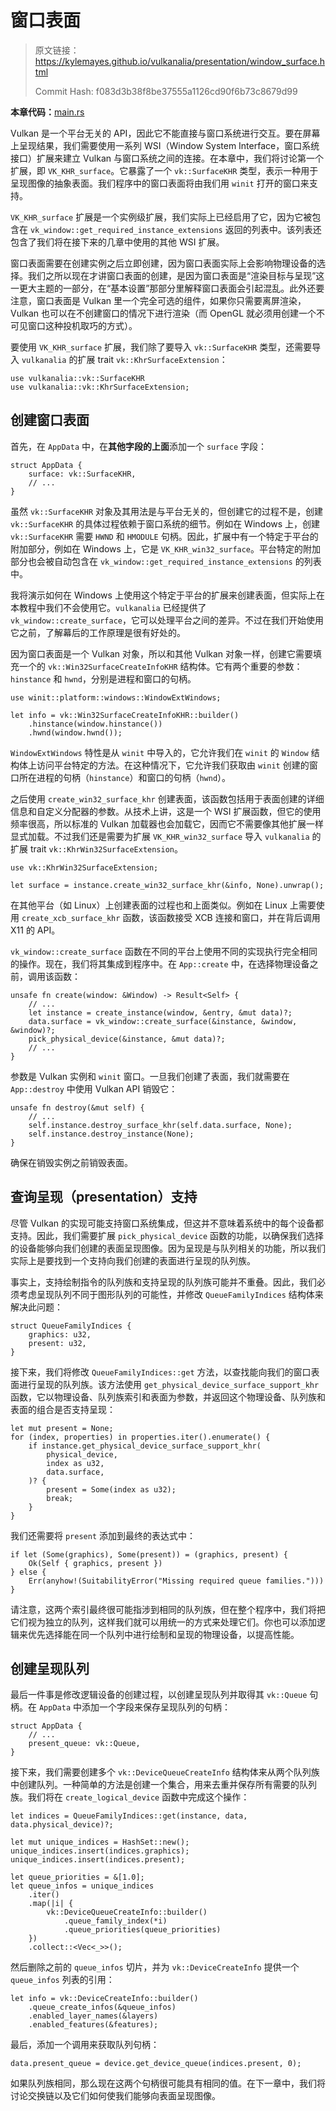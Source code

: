 # 窗口表面

> 原文链接：<https://kylemayes.github.io/vulkanalia/presentation/window_surface.html>
> 
> Commit Hash: f083d3b38f8be37555a1126cd90f6b73c8679d99

**本章代码：**[main.rs](https://github.com/KyleMayes/vulkanalia/tree/master/tutorial/src/05_window_surface.rs)

Vulkan 是一个平台无关的 API，因此它不能直接与窗口系统进行交互。要在屏幕上呈现结果，我们需要使用一系列 WSI（Window System Interface，窗口系统接口）扩展来建立 Vulkan 与窗口系统之间的连接。在本章中，我们将讨论第一个扩展，即 `VK_KHR_surface`。它暴露了一个 `vk::SurfaceKHR` 类型，表示一种用于呈现图像的抽象表面。我们程序中的窗口表面将由我们用 `winit` 打开的窗口来支持。

`VK_KHR_surface` 扩展是一个实例级扩展，我们实际上已经启用了它，因为它被包含在 `vk_window::get_required_instance_extensions` 返回的列表中。该列表还包含了我们将在接下来的几章中使用的其他 WSI 扩展。

窗口表面需要在创建实例之后立即创建，因为窗口表面实际上会影响物理设备的选择。我们之所以现在才讲窗口表面的创建，是因为窗口表面是“渲染目标与呈现”这一更大主题的一部分，在“基本设置”那部分里解释窗口表面会引起混乱。此外还要注意，窗口表面是 Vulkan 里一个完全可选的组件，如果你只需要离屏渲染，Vulkan 也可以在不创建窗口的情况下进行渲染（而 OpenGL 就必须用创建一个不可见窗口这种投机取巧的方式）。

<!-- 作者是真的逆天 -->
要使用 `VK_KHR_surface` 扩展，我们除了要导入 `vk::SurfaceKHR` 类型，还需要导入 `vulkanalia` 的扩展 trait `vk::KhrSurfaceExtension`：

```rust,noplaypen
use vulkanalia::vk::SurfaceKHR
use vulkanalia::vk::KhrSurfaceExtension;
```

## 创建窗口表面

首先，在 `AppData` 中，在**其他字段的上面**添加一个 `surface` 字段：

```rust,noplaypen
struct AppData {
    surface: vk::SurfaceKHR,
    // ...
}
```

虽然 `vk::SurfaceKHR` 对象及其用法是与平台无关的，但创建它的过程不是，创建 `vk::SurfaceKHR` 的具体过程依赖于窗口系统的细节。例如在 Windows 上，创建 `vk::SurfaceKHR` 需要 `HWND` 和 `HMODULE` 句柄。因此，扩展中有一个特定于平台的附加部分，例如在 Windows 上，它是 `VK_KHR_win32_surface`。平台特定的附加部分也会被自动包含在 `vk_window::get_required_instance_extensions` 的列表中。

我将演示如何在 Windows 上使用这个特定于平台的扩展来创建表面，但实际上在本教程中我们不会使用它。`vulkanalia` 已经提供了 `vk_window::create_surface`，它可以处理平台之间的差异。不过在我们开始使用它之前，了解幕后的工作原理是很有好处的。

因为窗口表面是一个 Vulkan 对象，所以和其他 Vulkan 对象一样，创建它需要填充一个的 `vk::Win32SurfaceCreateInfoKHR` 结构体。它有两个重要的参数：`hinstance` 和 `hwnd`，分别是进程和窗口的句柄。

```rust,noplaypen
use winit::platform::windows::WindowExtWindows;

let info = vk::Win32SurfaceCreateInfoKHR::builder()
    .hinstance(window.hinstance())
    .hwnd(window.hwnd());
```

`WindowExtWindows` 特性是从 `winit` 中导入的，它允许我们在 `winit` 的 `Window` 结构体上访问平台特定的方法。在这种情况下，它允许我们获取由 `winit` 创建的窗口所在进程的句柄（`hinstance`）和窗口的句柄（`hwnd`）。

之后使用 `create_win32_surface_khr` 创建表面，该函数包括用于表面创建的详细信息和自定义分配器的参数。从技术上讲，这是一个 WSI 扩展函数，但它的使用频率很高，所以标准的 Vulkan 加载器也会加载它，因而它不需要像其他扩展一样显式加载。不过我们还是需要为扩展 `VK_KHR_win32_surface` 导入 `vulkanalia` 的扩展 trait `vk::KhrWin32SurfaceExtension`。

```rust,noplaypen
use vk::KhrWin32SurfaceExtension;

let surface = instance.create_win32_surface_khr(&info, None).unwrap();
```

在其他平台（如 Linux）上创建表面的过程也和上面类似。例如在 Linux 上需要使用 `create_xcb_surface_khr` 函数，该函数接受 XCB 连接和窗口，并在背后调用 X11 的 API。

`vk_window::create_surface` 函数在不同的平台上使用不同的实现执行完全相同的操作。现在，我们将其集成到程序中。在 `App::create` 中，在选择物理设备之前，调用该函数：

```rust,noplaypen
unsafe fn create(window: &Window) -> Result<Self> {
    // ...
    let instance = create_instance(window, &entry, &mut data)?;
    data.surface = vk_window::create_surface(&instance, &window, &window)?;
    pick_physical_device(&instance, &mut data)?;
    // ...
}
```

参数是 Vulkan 实例和 `winit` 窗口。一旦我们创建了表面，我们就需要在 `App::destroy` 中使用 Vulkan API 销毁它：

```rust,noplaypen
unsafe fn destroy(&mut self) {
    // ...
    self.instance.destroy_surface_khr(self.data.surface, None);
    self.instance.destroy_instance(None);
}
```

确保在销毁实例之前销毁表面。

## 查询呈现（presentation）支持

<!-- 这里是故意没按照原文翻译的，因为原文真把我气笑了。之后可能会给原文提 PR 以修正这个问题。 -->
尽管 Vulkan 的实现可能支持窗口系统集成，但这并不意味着系统中的每个设备都支持。因此，我们需要扩展 `pick_physical_device` 函数的功能，以确保我们选择的设备能够向我们创建的表面呈现图像。因为呈现是与队列相关的功能，所以我们实际上是要找到一个支持向我们创建的表面进行呈现的队列族。

事实上，支持绘制指令的队列族和支持呈现的队列族可能并不重叠。因此，我们必须考虑呈现队列不同于图形队列的可能性，并修改 `QueueFamilyIndices` 结构体来解决此问题：

```rust,noplaypen
struct QueueFamilyIndices {
    graphics: u32,
    present: u32,
}
```

接下来，我们将修改 `QueueFamilyIndices::get` 方法，以查找能向我们的窗口表面进行呈现的队列族。该方法使用 `get_physical_device_surface_support_khr` 函数，它以物理设备、队列族索引和表面为参数，并返回这个物理设备、队列族和表面的组合是否支持呈现：

```rust,noplaypen
let mut present = None;
for (index, properties) in properties.iter().enumerate() {
    if instance.get_physical_device_surface_support_khr(
        physical_device,
        index as u32,
        data.surface,
    )? {
        present = Some(index as u32);
        break;
    }
}
```

我们还需要将 `present` 添加到最终的表达式中：

```rust,noplaypen
if let (Some(graphics), Some(present)) = (graphics, present) {
    Ok(Self { graphics, present })
} else {
    Err(anyhow!(SuitabilityError("Missing required queue families.")))
}
```

请注意，这两个索引最终很可能指涉到相同的队列族，但在整个程序中，我们将把它们视为独立的队列，这样我们就可以用统一的方式来处理它们。你也可以添加逻辑来优先选择能在同一个队列中进行绘制和呈现的物理设备，以提高性能。

## 创建呈现队列

最后一件事是修改逻辑设备的创建过程，以创建呈现队列并取得其 `vk::Queue` 句柄。在 `AppData` 中添加一个字段来保存呈现队列的句柄：

```rust,noplaypen
struct AppData {
    // ...
    present_queue: vk::Queue,
}
```

接下来，我们需要创建多个 `vk::DeviceQueueCreateInfo` 结构体来从两个队列族中创建队列。一种简单的方法是创建一个集合，用来去重并保存所有需要的队列族。我们将在 `create_logical_device` 函数中完成这个操作：

```rust,noplaypen
let indices = QueueFamilyIndices::get(instance, data, data.physical_device)?;

let mut unique_indices = HashSet::new();
unique_indices.insert(indices.graphics);
unique_indices.insert(indices.present);

let queue_priorities = &[1.0];
let queue_infos = unique_indices
    .iter()
    .map(|i| {
        vk::DeviceQueueCreateInfo::builder()
            .queue_family_index(*i)
            .queue_priorities(queue_priorities)
    })
    .collect::<Vec<_>>();
```

然后删除之前的 `queue_infos` 切片，并为 `vk::DeviceCreateInfo` 提供一个 `queue_infos` 列表的引用：

```rust,noplaypen
let info = vk::DeviceCreateInfo::builder()
    .queue_create_infos(&queue_infos)
    .enabled_layer_names(&layers)
    .enabled_features(&features);
```

最后，添加一个调用来获取队列句柄：

```rust,noplaypen
data.present_queue = device.get_device_queue(indices.present, 0);
```

如果队列族相同，那么现在这两个句柄很可能具有相同的值。在下一章中，我们将讨论交换链以及它们如何使我们能够向表面呈现图像。
